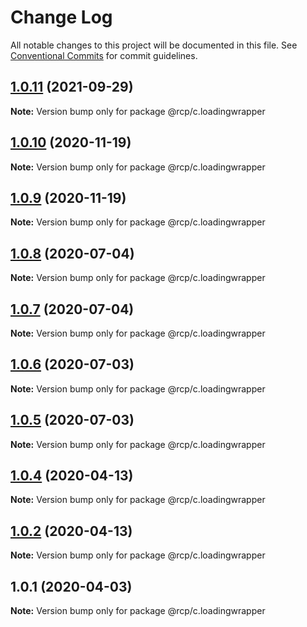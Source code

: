 # Change Log

All notable changes to this project will be documented in this file.
See [Conventional Commits](https://conventionalcommits.org) for commit guidelines.

<a name="1.0.11"></a>

## [1.0.11](https://github.com/imcuttle/rcp/compare/@rcp/c.loadingwrapper@1.0.10...@rcp/c.loadingwrapper@1.0.11) (2021-09-29)

**Note:** Version bump only for package @rcp/c.loadingwrapper

<a name="1.0.10"></a>

## [1.0.10](https://github.com/imcuttle/rcp/compare/@rcp/c.loadingwrapper@1.0.9...@rcp/c.loadingwrapper@1.0.10) (2020-11-19)

**Note:** Version bump only for package @rcp/c.loadingwrapper

<a name="1.0.9"></a>

## [1.0.9](https://github.com/imcuttle/rcp/compare/@rcp/c.loadingwrapper@1.0.8...@rcp/c.loadingwrapper@1.0.9) (2020-11-19)

**Note:** Version bump only for package @rcp/c.loadingwrapper

<a name="1.0.8"></a>

## [1.0.8](https://github.com/imcuttle/rcp/compare/@rcp/c.loadingwrapper@1.0.7...@rcp/c.loadingwrapper@1.0.8) (2020-07-04)

**Note:** Version bump only for package @rcp/c.loadingwrapper

<a name="1.0.7"></a>

## [1.0.7](https://github.com/imcuttle/rcp/compare/@rcp/c.loadingwrapper@1.0.6...@rcp/c.loadingwrapper@1.0.7) (2020-07-04)

**Note:** Version bump only for package @rcp/c.loadingwrapper

<a name="1.0.6"></a>

## [1.0.6](https://github.com/imcuttle/rcp/compare/@rcp/c.loadingwrapper@1.0.5...@rcp/c.loadingwrapper@1.0.6) (2020-07-03)

**Note:** Version bump only for package @rcp/c.loadingwrapper

<a name="1.0.5"></a>

## [1.0.5](https://github.com/imcuttle/rcp/compare/@rcp/c.loadingwrapper@1.0.4...@rcp/c.loadingwrapper@1.0.5) (2020-07-03)

**Note:** Version bump only for package @rcp/c.loadingwrapper

<a name="1.0.4"></a>

## [1.0.4](https://github.com/imcuttle/rcp/compare/@rcp/c.loadingwrapper@1.0.2...@rcp/c.loadingwrapper@1.0.4) (2020-04-13)

**Note:** Version bump only for package @rcp/c.loadingwrapper

<a name="1.0.2"></a>

## [1.0.2](https://github.com/imcuttle/rcp/compare/@rcp/c.loadingwrapper@1.0.1...@rcp/c.loadingwrapper@1.0.2) (2020-04-13)

**Note:** Version bump only for package @rcp/c.loadingwrapper

<a name="1.0.1"></a>

## 1.0.1 (2020-04-03)

**Note:** Version bump only for package @rcp/c.loadingwrapper
